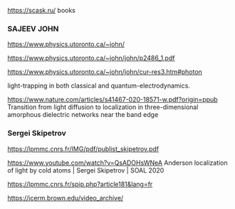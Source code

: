 https://scask.ru/ books

### SAJEEV JOHN

https://www.physics.utoronto.ca/~john/

https://www.physics.utoronto.ca/~john/john/p2486_1.pdf

https://www.physics.utoronto.ca/~john/john/cur-res3.htm#photon

 light-trapping in both classical and quantum-electrodynamics. 

https://www.nature.com/articles/s41467-020-18571-w.pdf?origin=ppub 
Transition from light diffusion to localization in
three-dimensional amorphous dielectric networks near the band edge

### Sergei Skipetrov

https://lpmmc.cnrs.fr/IMG/pdf/publist_skipetrov.pdf

https://www.youtube.com/watch?v=QsADOHsWNeA  Anderson localization of light by cold atoms | Sergei Skipetrov | SOAL 2020

https://lpmmc.cnrs.fr/spip.php?article181&lang=fr


https://icerm.brown.edu/video_archive/
